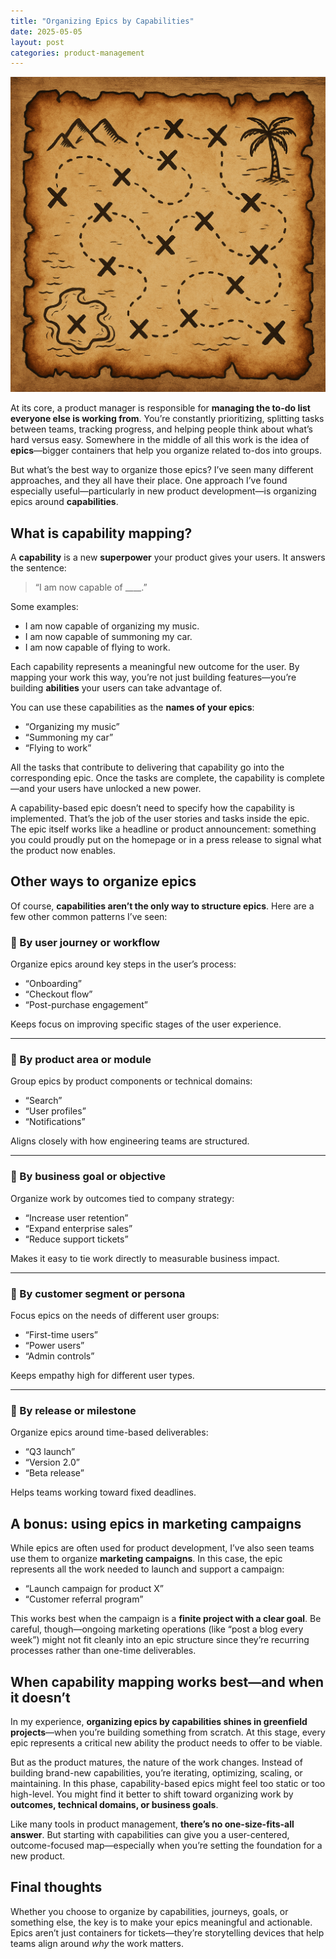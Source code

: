 ```yaml
---
title: "Organizing Epics by Capabilities"
date: 2025-05-05
layout: post
categories: product-management
---
```


![Capability Mapping](/assets/images/epic_pirate_map.png)

At its core, a product manager is responsible for **managing the to-do list everyone else is working from**. You’re constantly prioritizing, splitting tasks between teams, tracking progress, and helping people think about what’s hard versus easy. Somewhere in the middle of all this work is the idea of **epics**—bigger containers that help you organize related to-dos into groups.

But what’s the best way to organize those epics? I’ve seen many different approaches, and they all have their place. One approach I’ve found especially useful—particularly in new product development—is organizing epics around **capabilities**.

## What is capability mapping?

A **capability** is a new **superpower** your product gives your users. It answers the sentence:

> “I am now capable of ____.”

Some examples:

- I am now capable of organizing my music.
- I am now capable of summoning my car.
- I am now capable of flying to work.

Each capability represents a meaningful new outcome for the user. By mapping your work this way, you’re not just building features—you’re building **abilities** your users can take advantage of.

You can use these capabilities as the **names of your epics**:

- “Organizing my music”
- “Summoning my car”
- “Flying to work”

All the tasks that contribute to delivering that capability go into the corresponding epic. Once the tasks are complete, the capability is complete—and your users have unlocked a new power.

A capability-based epic doesn’t need to specify how the capability is implemented. That’s the job of the user stories and tasks inside the epic. The epic itself works like a headline or product announcement: something you could proudly put on the homepage or in a press release to signal what the product now enables.

## Other ways to organize epics

Of course, **capabilities aren’t the only way to structure epics**. Here are a few other common patterns I’ve seen:

### 🔹 By user journey or workflow

Organize epics around key steps in the user’s process:

- “Onboarding”
- “Checkout flow”
- “Post-purchase engagement”

Keeps focus on improving specific stages of the user experience.

---

### 🔹 By product area or module

Group epics by product components or technical domains:

- “Search”
- “User profiles”
- “Notifications”

Aligns closely with how engineering teams are structured.

---

### 🔹 By business goal or objective

Organize work by outcomes tied to company strategy:

- “Increase user retention”
- “Expand enterprise sales”
- “Reduce support tickets”

Makes it easy to tie work directly to measurable business impact.

---

### 🔹 By customer segment or persona

Focus epics on the needs of different user groups:

- “First-time users”
- “Power users”
- “Admin controls”

Keeps empathy high for different user types.

---

### 🔹 By release or milestone

Organize epics around time-based deliverables:

- “Q3 launch”
- “Version 2.0”
- “Beta release”

Helps teams working toward fixed deadlines.

## A bonus: using epics in marketing campaigns

While epics are often used for product development, I’ve also seen teams use them to organize **marketing campaigns**. In this case, the epic represents all the work needed to launch and support a campaign:

- “Launch campaign for product X”
- “Customer referral program”

This works best when the campaign is a **finite project with a clear goal**. Be careful, though—ongoing marketing operations (like “post a blog every week”) might not fit cleanly into an epic structure since they’re recurring processes rather than one-time deliverables.

## When capability mapping works best—and when it doesn’t

In my experience, **organizing epics by capabilities shines in greenfield projects**—when you’re building something from scratch. At this stage, every epic represents a critical new ability the product needs to offer to be viable.

But as the product matures, the nature of the work changes. Instead of building brand-new capabilities, you’re iterating, optimizing, scaling, or maintaining. In this phase, capability-based epics might feel too static or too high-level. You might find it better to shift toward organizing work by **outcomes, technical domains, or business goals**.

Like many tools in product management, **there’s no one-size-fits-all answer**. But starting with capabilities can give you a user-centered, outcome-focused map—especially when you’re setting the foundation for a new product.

## Final thoughts

Whether you choose to organize by capabilities, journeys, goals, or something else, the key is to make your epics meaningful and actionable. Epics aren’t just containers for tickets—they’re storytelling devices that help teams align around *why* the work matters.
